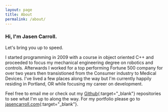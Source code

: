 ```yaml
---
layout: page
title: About
permalink: /about/
---
```

### Hi, I'm Jasen Carroll.
Let's bring you up to speed.

I started programming in 2009 with a course in object oriented C++ and proceeded
to focus my mechanical engineering degree on robotics and controls. Afterwards I
worked for a top performing Fortune 500 company for over two years then transistioned
from the Consumer industry to Medical Devices. I've lived a few places along the way
but I'm currently happily residing in Portland, OR while focusing my career on development.

Feel free to email me or check out my [Github][1]{:target="_blank"}
repositories to see what I'm up to along the way. For my portfolio please go
to [jasencarroll.com][2]{:target="_blank"}.


[1]: https://github.com/jasenc
[2]: http://www.jasencarroll.com/
